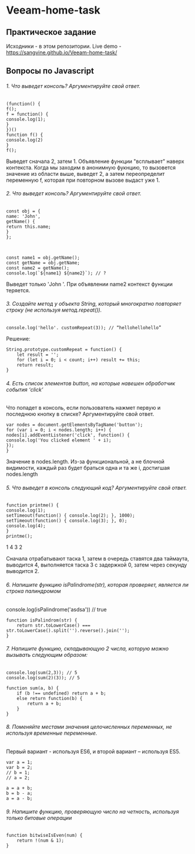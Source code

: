 # Veeam-home-task

## Практическое задание

Исходники - в этом репозитории. Live demo - https://sangvine.github.io/Veeam-home-task/

## Вопросы по Javascript

###### 1. Что выведет консоль? Аргументируйте свой ответ.

```
(function() {
f();
f = function() {
console.log(1);
}
})()
function f() {
console.log(2)
}
f();
```

Выведет сначала 2, затем 1.
Объявление функции "всплывает" наверх контекста. Когда мы заходим в анонимную фукнцию, то вызовется значение из области выше, выведет 2, а затем переопределит переменную f, которая при повторном вызове выдаст уже 1.

###### 2. Что выведет консоль? Аргументируйте свой ответ.

```
const obj = {
name: 'John',
getName() {
return this.name;
}
};



const name1 = obj.getName();
const getName = obj.getName;
const name2 = getName();
console.log(`${name1} ${name2}`); // ?
```

Выведет только 'John '. При объявлении name2 контекст функции теряется.

###### 3. Создайте метод у объекта String, который многократно повторяет строку (не используя метод.repeat()).
```
console.log('hello'. customRepeat(3)); // “hellohellohello”
```

Решение:

```
String.prototype.customRepeat = function() {
    let result = '';
    for (let i = 0; i < count; i++) result += this;
    return result;
}
```

###### 4. Есть список элементов button, на которые навешен обработчик события ‘click’
Что попадет в консоль, если пользователь нажмет первую и последнюю кнопку в списке?
Аргументируйте свой ответ.
```
var nodes = document.getElementsByTagName('button');
for (var i = 0; i < nodes.length; i++) {
nodes[i].addEventListener('click', function() {
console.log('You clicked element ' + i);
});
}
```

Значение в nodes.length. Из-за функциональной, а не блочной видимости, каждый раз будет браться одна и та же i, достигшая nodes.length


###### 5. Что выведет в консоль следующий код? Аргументируйте свой ответ.
```
function printme() {
console.log(1);
setTimeout(function() { console.log(2); }, 1000);
setTimeout(function() { console.log(3); }, 0);
console.log(4);
}
printme();
```

1
4
3
2

Сначала отрабатывают таска 1, затем в очередь ставятся два таймаута, выводится 4, выполняется таска 3 с задержкой 0, затем через секунду выводится 2.

###### 6. Напишите функцию isPalindrome(str), которая проверяет, является ли строка палиндромом
console.log(isPalindrome('asdsa')) // true

```
function isPalindrom(str) {
    return str.toLowerCase() === str.toLowerCase().split('').reverse().join('');
}
```

###### 7. Напишите функцию, складывающую 2 числа, которую можно вызывать следующим образом:
```
console.log(sum(2,3)); // 5
console.log(sum(2)(3)); // 5
```

```
function sum(a, b) {
    if (b !== undefined) return a + b;
    else return function(b) {
        return a + b;
    }
}
```

###### 8. Поменяйте местами значения целочисленных переменных, не используя временные переменные.
Первый вариант - используя ES6, и второй вариант – используя ES5.
```
var a = 1;
var b = 2;
// b = 1;
// a = 2;
```

```
a = a + b;
b = b - a;
a = a - b;
```

###### 9. Напишите функцию, проверяющую число на четность, используя только битовые операции

```
function bitwiseIsEven(num) {
    return !(num & 1);
}
```
